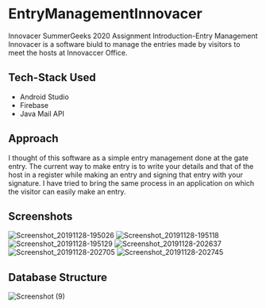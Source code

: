 # EntryManagementInnovacer
Innovacer SummerGeeks 2020 Assignment
Introduction-Entry Management Innovacer is a software biuld to manage the entries made by visitors to meet the hosts at Innovaccer Office.

## Tech-Stack Used
- Android Studio
- Firebase
- Java Mail API

## Approach
I thought of this software as a simple entry management done at the gate entry. The current way to make entry is to write your details and that of the host in a register while making an entry and signing that entry with your signature. I have tried to bring the same process in an application on which the visitor can easily make an entry.


## Screenshots

![Screenshot_20191128-195026](https://user-images.githubusercontent.com/46107101/69826209-3f701500-1238-11ea-833a-94a4d0d26e93.jpg)
![Screenshot_20191128-195118](https://user-images.githubusercontent.com/46107101/69826210-3f701500-1238-11ea-81c4-6ea0043a1fb1.jpg)
![Screenshot_20191128-195129](https://user-images.githubusercontent.com/46107101/69826211-4008ab80-1238-11ea-8ad7-aca80185f8b4.jpg)
![Screenshot_20191128-202637](https://user-images.githubusercontent.com/46107101/69826212-4008ab80-1238-11ea-98fa-1abf517254bb.jpg)
![Screenshot_20191128-202705](https://user-images.githubusercontent.com/46107101/69826213-4008ab80-1238-11ea-9f4c-4d7818ff82bc.jpg)
![Screenshot_20191128-202745](https://user-images.githubusercontent.com/46107101/69826214-40a14200-1238-11ea-9f9c-420ec7577005.jpg)


## Database Structure

![Screenshot (9)](https://user-images.githubusercontent.com/46107101/69826659-22d4dc80-123a-11ea-9669-438696c8bb03.png)
